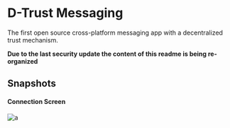 # D-Trust Messaging
The first open source cross-platform messaging app with a decentralized trust mechanism.

**Due to the last security update the content of this readme is being re-organized**

## Snapshots
#### Connection Screen
![a](http://www.faridarbai.com/d_trust_images/1_loading_screen.png|width=360|height=720)

